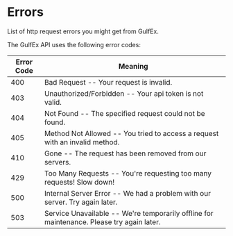 # Errors

<aside class="dangers">
List of http request errors you might get from GulfEx.
</aside>

The GulfEx API uses the following error codes:


Error Code | Meaning
---------- | -------
400 | Bad Request -- Your request is invalid.
403 | Unauthorized/Forbidden -- Your api token is not valid.
404 | Not Found -- The specified request could not be found.
405 | Method Not Allowed -- You tried to access a request with an invalid method.
410 | Gone -- The request has been removed from our servers.
429 | Too Many Requests -- You're requesting too many requests! Slow down!
500 | Internal Server Error -- We had a problem with our server. Try again later.
503 | Service Unavailable -- We're temporarily offline for maintenance. Please try again later.
